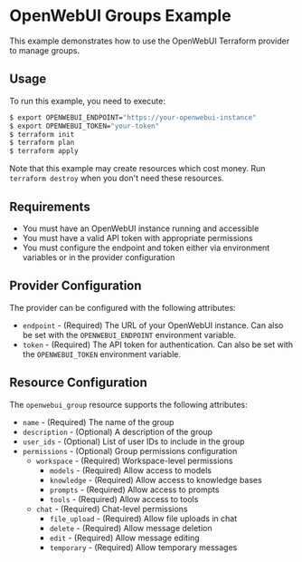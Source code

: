 # OpenWebUI Groups Example

This example demonstrates how to use the OpenWebUI Terraform provider to manage groups.

## Usage

To run this example, you need to execute:

```bash
$ export OPENWEBUI_ENDPOINT="https://your-openwebui-instance"
$ export OPENWEBUI_TOKEN="your-token"
$ terraform init
$ terraform plan
$ terraform apply
```

Note that this example may create resources which cost money. Run `terraform destroy` when you don't need these resources.

## Requirements

* You must have an OpenWebUI instance running and accessible
* You must have a valid API token with appropriate permissions
* You must configure the endpoint and token either via environment variables or in the provider configuration

## Provider Configuration

The provider can be configured with the following attributes:

* `endpoint` - (Required) The URL of your OpenWebUI instance. Can also be set with the `OPENWEBUI_ENDPOINT` environment variable.
* `token` - (Required) The API token for authentication. Can also be set with the `OPENWEBUI_TOKEN` environment variable.

## Resource Configuration

The `openwebui_group` resource supports the following attributes:

* `name` - (Required) The name of the group
* `description` - (Optional) A description of the group
* `user_ids` - (Optional) List of user IDs to include in the group
* `permissions` - (Optional) Group permissions configuration
  * `workspace` - (Required) Workspace-level permissions
    * `models` - (Required) Allow access to models
    * `knowledge` - (Required) Allow access to knowledge bases
    * `prompts` - (Required) Allow access to prompts
    * `tools` - (Required) Allow access to tools
  * `chat` - (Required) Chat-level permissions
    * `file_upload` - (Required) Allow file uploads in chat
    * `delete` - (Required) Allow message deletion
    * `edit` - (Required) Allow message editing
    * `temporary` - (Required) Allow temporary messages
